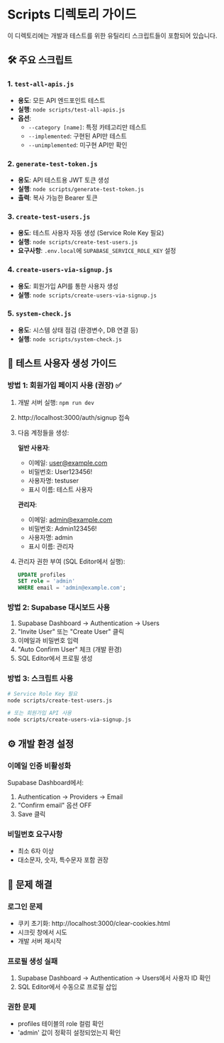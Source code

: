 # Scripts 디렉토리 가이드

이 디렉토리에는 개발과 테스트를 위한 유틸리티 스크립트들이 포함되어 있습니다.

## 🛠️ 주요 스크립트

### 1. `test-all-apis.js`
- **용도**: 모든 API 엔드포인트 테스트
- **실행**: `node scripts/test-all-apis.js`
- **옵션**: 
  - `--category [name]`: 특정 카테고리만 테스트
  - `--implemented`: 구현된 API만 테스트
  - `--unimplemented`: 미구현 API만 확인

### 2. `generate-test-token.js`
- **용도**: API 테스트용 JWT 토큰 생성
- **실행**: `node scripts/generate-test-token.js`
- **출력**: 복사 가능한 Bearer 토큰

### 3. `create-test-users.js`
- **용도**: 테스트 사용자 자동 생성 (Service Role Key 필요)
- **실행**: `node scripts/create-test-users.js`
- **요구사항**: `.env.local`에 `SUPABASE_SERVICE_ROLE_KEY` 설정

### 4. `create-users-via-signup.js`
- **용도**: 회원가입 API를 통한 사용자 생성
- **실행**: `node scripts/create-users-via-signup.js`

### 5. `system-check.js`
- **용도**: 시스템 상태 점검 (환경변수, DB 연결 등)
- **실행**: `node scripts/system-check.js`

## 👥 테스트 사용자 생성 가이드

### 방법 1: 회원가입 페이지 사용 (권장) ✅
1. 개발 서버 실행: `npm run dev`
2. http://localhost:3000/auth/signup 접속
3. 다음 계정들을 생성:

   **일반 사용자**:
   - 이메일: user@example.com
   - 비밀번호: User123456!
   - 사용자명: testuser
   - 표시 이름: 테스트 사용자

   **관리자**:
   - 이메일: admin@example.com
   - 비밀번호: Admin123456!
   - 사용자명: admin
   - 표시 이름: 관리자

4. 관리자 권한 부여 (SQL Editor에서 실행):
   ```sql
   UPDATE profiles 
   SET role = 'admin' 
   WHERE email = 'admin@example.com';
   ```

### 방법 2: Supabase 대시보드 사용
1. Supabase Dashboard → Authentication → Users
2. "Invite User" 또는 "Create User" 클릭
3. 이메일과 비밀번호 입력
4. "Auto Confirm User" 체크 (개발 환경)
5. SQL Editor에서 프로필 생성

### 방법 3: 스크립트 사용
```bash
# Service Role Key 필요
node scripts/create-test-users.js

# 또는 회원가입 API 사용
node scripts/create-users-via-signup.js
```

## ⚙️ 개발 환경 설정

### 이메일 인증 비활성화
Supabase Dashboard에서:
1. Authentication → Providers → Email
2. "Confirm email" 옵션 OFF
3. Save 클릭

### 비밀번호 요구사항
- 최소 6자 이상
- 대소문자, 숫자, 특수문자 포함 권장

## 🐛 문제 해결

### 로그인 문제
- 쿠키 초기화: http://localhost:3000/clear-cookies.html
- 시크릿 창에서 시도
- 개발 서버 재시작

### 프로필 생성 실패
1. Supabase Dashboard → Authentication → Users에서 사용자 ID 확인
2. SQL Editor에서 수동으로 프로필 삽입

### 권한 문제
- profiles 테이블의 role 컬럼 확인
- 'admin' 값이 정확히 설정되었는지 확인